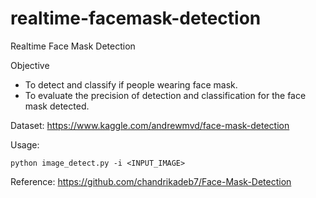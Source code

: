 # realtime-facemask-detection
Realtime Face Mask Detection

Objective
- To detect and classify if people wearing face mask.
- To evaluate the precision of detection and classification for the face mask detected.

Dataset: https://www.kaggle.com/andrewmvd/face-mask-detection


Usage: 
```
python image_detect.py -i <INPUT_IMAGE>
```

Reference: https://github.com/chandrikadeb7/Face-Mask-Detection